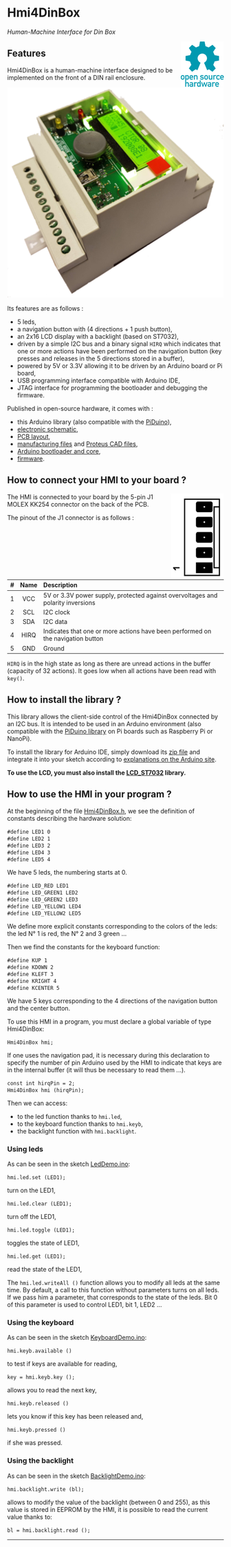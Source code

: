 # Hmi4DinBox  
_Human-Machine Interface for Din Box_

<a href="https://www.oshwa.org/">
  <img src="extras/images/Open-source-hardware-logo.png" alt="Open-source-hardware-logo.png" align="right" valign="top">
</a>

## Features

Hmi4DinBox is a human-machine interface designed to be implemented on the front 
of a DIN rail enclosure.

<p align="center"> 
  <a href="https://raw.githubusercontent.com/epsilonrt/Hmi4DinBox/master/extras/images/hmi4dinbox.webm">
    <img src="extras/images/hmi4dinbox.png" alt="Hmi4DinBox in his box">
  </a>
</p>

Its features are as follows :   
* 5 leds,  
* a navigation button with (4 directions + 1 push button),  
* an 2x16 LCD display with a backlight (based on ST7032),  
* driven by a simple I2C bus and a binary signal `HIRQ` which indicates that one or 
more actions have been performed on the navigation button (key presses and 
releases in the 5 directions stored in a buffer),  
* powered by 5V or 3.3V allowing it to be driven by an Arduino board or Pi board,  
* USB programming interface compatible with Arduino IDE,  
* JTAG interface for programming the bootloader and debugging the firmware.

Published in open-source hardware, it comes with :  
* this Arduino library (also compatible with the [PiDuino](https://github.com/epsilonrt/piduino)),  
* [electronic schematic](extras/hardware/hmi4dinbox-sch.pdf),  
* [PCB layout](extras/hardware/hmi4dinbox-layout.pdf),  
* [manufacturing files](extras/hardware/gerber) and [Proteus CAD files](extras/hardware/proteus),  
* [Arduino bootloader and core](https://github.com/epsilonrt/duino-boards),  
* [firmware](extras/firmware).  

## How to connect your HMI to your board ?

<img src="extras/images/kk254.png" alt="kk254.png" align="right">

The HMI is connected to your board by the 5-pin J1 MOLEX KK254 connector on the back of the PCB.

The pinout of the J1 connector is as follows :

| #   | Name    | Description                                                                           |
| :-: | :---:   | :----------------------------------------------------------                           |
| 1   | VCC     | 5V or 3.3V power supply, protected against overvoltages and polarity inversions |
| 2   | SCL     | I2C clock                                                                           |
| 3   | SDA     | I2C data                                                                           |
| 4   | HIRQ    | Indicates that one or more actions have been performed on the navigation button       |                                                             |
| 5   | GND     | Ground                                                                                |

`HIRQ` is in the high state as long as there are unread actions in the buffer (capacity of 32 actions).
It goes low when all actions have been read with `key()`.

## How to install the library ?

This library allows the client-side control of the Hmi4DinBox connected by an I2C bus. 
It is intended to be used in an Arduino environment (also compatible with the 
[PiDuino library](https://github.com/epsilonrt/piduino) on Pi boards such as Raspberry Pi or NanoPi).

To install the library for Arduino IDE, simply download its 
[zip file](https://github.com/epsilonrt/Hmi4DinBox/archive/master.zip) and 
integrate it into your sketch according to 
[explanations on the Arduino site](https://www.arduino.cc/en/Guide/Libraries#toc4).

**To use the LCD, you must also install the [LCD_ST7032](https://github.com/epsilonrt/LCD_ST7032) library.**

## How to use the HMI in your program ?

At the beginning of the file 
[Hmi4DinBox.h](src/Hmi4DinBox.h), 
we see the definition of constants describing the hardware solution:

    #define LED1 0
    #define LED2 1
    #define LED3 2
    #define LED4 3
    #define LED5 4

We have 5 leds, the numbering starts at 0.

    #define LED_RED LED1
    #define LED_GREEN1 LED2
    #define LED_GREEN2 LED3
    #define LED_YELLOW1 LED4
    #define LED_YELLOW2 LED5

We define more explicit constants corresponding to the colors of the leds: the 
led N° 1 is red, the N° 2 and 3 green ...

Then we find the constants for the keyboard function:

    #define KUP 1
    #define KDOWN 2
    #define KLEFT 3
    #define KRIGHT 4
    #define KCENTER 5

We have 5 keys corresponding to the 4 directions of the navigation button and 
the center button.

To use this HMI in a program, you must declare a global variable of type Hmi4DinBox:

    Hmi4DinBox hmi;

If one uses the navigation pad, it is necessary during this declaration to 
specify the number of pin Arduino used by the HMI to indicate that keys are in 
the internal buffer (it will thus be necessary to read them ...).

    const int hirqPin = 2;
    Hmi4DinBox hmi (hirqPin);

Then we can access:
* to the led function thanks to `hmi.led`,
* to the keyboard function thanks to `hmi.keyb`,
* the backlight function with `hmi.backlight`.

### Using leds

As can be seen in the sketch [LedDemo.ino](examples/LedDemo/LedDemo.ino):

    hmi.led.set (LED1);

turn on the LED1,

    hmi.led.clear (LED1);

turn off the LED1,

    hmi.led.toggle (LED1);

toggles the state of LED1,

    hmi.led.get (LED1);

read the state of the LED1,

The `hmi.led.writeAll ()` function allows you to modify all leds at the same time. By default, a call to this function without parameters turns on all leds.
If we pass him a parameter, that corresponds to the state of the leds. Bit 0 of this parameter is used to control LED1, bit 1, LED2 ...

### Using the keyboard

As can be seen in the sketch [KeyboardDemo.ino](examples/KeyboardDemo/KeyboardDemo.ino):

    hmi.keyb.available ()

to test if keys are available for reading,

    key = hmi.keyb.key ();

allows you to read the next key,

    hmi.keyb.released ()

lets you know if this key has been released and,

    hmi.keyb.pressed ()

if she was pressed.

### Using the backlight

As can be seen in the sketch [BacklightDemo.ino](examples/BacklightDemo/BacklightDemo.ino):

    hmi.backlight.write (bl);

allows to modify the value of the backlight (between 0 and 255), as this value is stored in EEPROM by the HMI, it is possible to read the current value thanks to:

    bl = hmi.backlight.read ();

------
